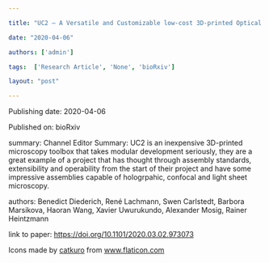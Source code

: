 ---
title: "UC2 – A Versatile and Customizable low-cost 3D-printed Optical Open-Standard for microscopic imaging "
date: "2020-04-06"
authors: ['admin']
tags:  ['Research Article', 'None', 'bioRxiv']
layout: "post"
---
Publishing date: 2020-04-06

Published on: bioRxiv

summary: Channel Editor Summary: UC2 is an inexpensive 3D-printed microscopy toolbox that takes modular development seriously, they are a great example of a project that has thought through assembly standards, extensibility and operability from the start of their project and have some impressive assemblies capable of hologrpahic, confocal and light sheet microscopy.

authors: Benedict Diederich, René Lachmann, Swen Carlstedt, Barbora Marsikova, Haoran Wang, Xavier Uwurukundo,  Alexander Mosig, Rainer Heintzmann

link to paper: https://doi.org/10.1101/2020.03.02.973073

Icons made by <a href="https://www.flaticon.com/free-icon/bookshelves_3576884" title="catkuro">catkuro</a> from <a href="https://www.flaticon.com/" title="Flaticon"> www.flaticon.com</a>